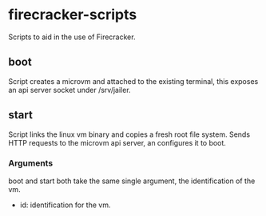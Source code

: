 # firecracker-scripts
Scripts to aid in the use of Firecracker.

## boot
Script creates a microvm and attached to the existing terminal, this exposes an api server socket under /srv/jailer.

## start
Script links the linux vm binary and copies a fresh root file system. Sends HTTP requests to the microvm api server, an configures it to boot.

### Arguments
boot and start both take the same single argument, the identification of the vm. 

- id: identification for the vm.

